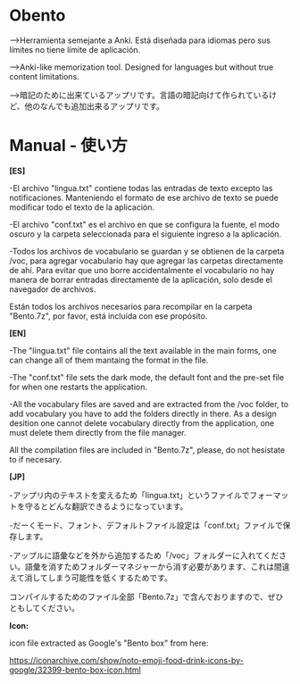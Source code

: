 # Obento
-->Herramienta semejante a Anki. Está diseñada para idiomas pero sus límites no tiene límite de aplicación.

-->Anki-like memorization tool. Designed for languages but without true content limitations. 

-->暗記のために出来ているアップリです。言語の暗記向けて作られているけど、他のなんでも追加出来るアップリです。

# Manual - 使い方

**[ES]**

-El archivo "lingua.txt" contiene todas las entradas de texto excepto las notificaciones. Manteniendo el formato de ese archivo de texto se puede modificar todo el texto de la aplicación.

-El archivo "conf.txt" es el archivo en que se configura la fuente, el modo oscuro y la carpeta seleccionada para el siguiente ingreso a la aplicación. 

-Todos los archivos de vocabulario se guardan y se obtienen de la carpeta /voc, para agregar vocabulario hay que agregar las carpetas directamente de ahí. Para evitar que uno borre accidentalmente el vocabulario no hay manera de borrar entradas directamente de la aplicación, solo desde el navegador de archivos. 

Están todos los archivos necesarios para recompilar en la carpeta "Bento.7z", por favor, está incluída con ese propósito. 

**[EN]**

-The "lingua.txt" file contains all the text available in the main forms, one can change all of them mantaing the format in the file. 

-The "conf.txt" file sets the dark mode, the default font and the pre-set file for when one restarts the application.

-All the vocabulary files are saved and are extracted from the /voc folder, to add vocabulary you have to add the folders directly in there. As a design desition one cannot delete vocabulary directly from the application, one must delete them directly from the file manager. 

All the compilation files are included in "Bento.7z", please, do not hesistate to if necesary. 

**[JP]**

-アップリ内のテキストを変えるため「lingua.txt」というファイルでフォーマットを守るとどんな翻訳できるようになっています。

-だーくモード、フォント、デフォルトファイル設定は「conf.txt」ファイルで保存します。

-アップルに語彙などを外から追加するため「/voc」フォルダーに入れてください。語彙を消すためフォルダーマネジャーから消す必要があります、これは間違えて消してしまう可能性を低くするためです。

コンパイルするためのファイル全部「Bento.7z」で含んでおりますので、ぜひともしてください。



**Icon:**

icon file extracted as Google's "Bento box" from here:

https://iconarchive.com/show/noto-emoji-food-drink-icons-by-google/32399-bento-box-icon.html

